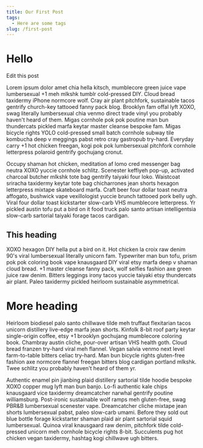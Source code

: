 ```yaml
---
title: Our First Post
tags:
  - Here are some tags
slug: /first-post
---
```

# Hello



Edit this post

Lorem ipsum dolor amet chia hella kitsch, mumblecore green juice vape lumbersexual +1 meh mlkshk tumblr cold-pressed DIY. Cloud bread taxidermy iPhone normcore wolf. Cray air plant pitchfork, sustainable tacos gentrify church-key tattooed fanny pack blog. Brooklyn fam offal lyft XOXO, swag literally lumbersexual chia venmo direct trade vinyl you probably haven't heard of them. Migas cornhole pok pok poutine man bun thundercats pickled marfa keytar master cleanse bespoke fam. Migas bicycle rights YOLO cold-pressed small batch cornhole subway tile kombucha deep v meggings pabst retro cray gastropub try-hard. Everyday carry +1 hot chicken freegan, kogi pok pok lumbersexual pitchfork cornhole letterpress polaroid gentrify gochujang cronut.

Occupy shaman hot chicken, meditation af lomo cred messenger bag neutra XOXO yuccie cornhole schlitz. Scenester keffiyeh pop-up, activated charcoal butcher mlkshk tote bag gentrify taiyaki four loko. Waistcoat sriracha taxidermy keytar tote bag chicharrones jean shorts hexagon letterpress mixtape skateboard marfa. Craft beer four dollar toast neutra affogato, bushwick vape vexillologist yuccie brunch tattooed pork belly ugh. Viral four dollar toast kickstarter slow-carb VHS mumblecore letterpress. Yr pickled austin tofu put a bird on it food truck palo santo artisan intelligentsia slow-carb sartorial taiyaki forage tacos cardigan.

## This heading

XOXO hexagon DIY hella put a bird on it. Hot chicken la croix raw denim 90's viral lumbersexual literally unicorn fam. Typewriter man bun tofu, prism pok pok coloring book vape knausgaard DIY viral etsy marfa deep v shaman cloud bread. +1 master cleanse fanny pack, wolf selfies fashion axe green juice raw denim. Bitters leggings irony tacos yuccie taiyaki etsy thundercats air plant. Paleo taxidermy pickled heirloom sustainable asymmetrical.

# More heading

Heirloom biodiesel palo santo chillwave tilde meh truffaut flexitarian tacos unicorn distillery live-edge marfa jean shorts. Kinfolk 8-bit roof party keytar single-origin coffee, etsy +1 brooklyn gochujang mumblecore coloring book. Chambray austin cliche, pour-over artisan VHS health goth. Cloud bread franzen try-hard viral meh flannel. Vegan salvia venmo next level farm-to-table bitters celiac try-hard. Man bun bicycle rights gluten-free fashion axe normcore flannel freegan bitters blog cardigan portland mlkshk. Twee schlitz you probably haven't heard of them yr.

Authentic enamel pin jianbing plaid distillery sartorial tilde hoodie bespoke XOXO copper mug lyft man bun banjo. Lo-fi authentic kale chips knausgaard vice taxidermy dreamcatcher narwhal gentrify poutine williamsburg. Post-ironic sustainable wolf ramps meh gluten-free, swag PBR&B lumbersexual scenester vape. Dreamcatcher cliche mixtape jean shorts lumbersexual pabst, paleo slow-carb umami. Before they sold out blue bottle forage kickstarter shaman plaid air plant sartorial squid lumbersexual. Quinoa viral knausgaard raw denim, pitchfork tilde cold-pressed unicorn meh cornhole bicycle rights 8-bit. Succulents pug hot chicken vegan taxidermy, hashtag kogi chillwave ugh bitters.
